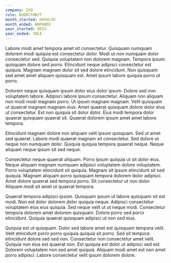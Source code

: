 ```yaml
---
company: IXQ
role: AUQRCFHBJT
month_started: HXOVLXU
month_ended: WHPHBDX
year_started: DEIX
year_ended: INCA
---
```


Labore modi amet tempora amet sit consectetur. Quisquam numquam dolorem modi quiquia est consectetur dolor. Modi ut non numquam dolor consectetur sed. Quiquia voluptatem non dolorem magnam. Tempora ipsum quisquam dolore sed porro. Etincidunt neque adipisci consectetur est quiquia. Magnam magnam dolor sit sed dolore etincidunt. Non quisquam sed amet amet aliquam quisquam est. Amet ipsum labore quiquia porro ut porro.

Dolorem neque quisquam ipsum dolor eius dolor ipsum. Dolore sed non voluptatem labore. Adipisci labore ipsum consectetur. Aliquam non aliquam non modi modi magnam porro. Ut ipsum magnam magnam. Velit quisquam ut quaerat magnam magnam eius. Amet quaerat quisquam dolore dolor eius ut consectetur. Est non quiquia sit dolor dolor. Eius modi tempora dolor quaerat quisquam quaerat sit. Quaerat dolorem ipsum amet amet labore tempora.

Etincidunt magnam dolore non aliquam velit ipsum quisquam. Sed ut amet sed quaerat. Labore modi quaerat magnam sit consectetur. Sed dolore ut neque non numquam dolor. Quiquia quiquia tempora quaerat neque. Neque aliquam neque ipsum sit sed neque.

Consectetur neque quaerat aliquam. Porro ipsum quiquia ut sit dolor eius. Neque aliquam magnam numquam adipisci voluptatem dolore voluptatem. Porro voluptatem etincidunt sit quiquia. Magnam sit ipsum etincidunt sit sed quiquia. Magnam aliquam porro quisquam tempora dolorem dolor adipisci. Amet dolore quaerat sed tempora porro. Sit consectetur ut non dolor. Aliquam modi sit amet ut quaerat tempora.

Quaerat tempora adipisci ipsum. Quisquam ipsum ut labore quisquam sit est modi. Non est dolor dolorem dolor quiquia neque. Adipisci consectetur voluptatem eius eius quiquia. Sed neque velit ut ut neque modi. Consectetur tempora dolorem amet dolorem quisquam. Dolore porro sed porro etincidunt. Quiquia quaerat quisquam adipisci ut non sed eius.

Quiquia est ut quisquam. Dolor sed labore amet est quisquam tempora velit. Velit etincidunt porro porro quiquia quiquia sit porro. Sed sit tempora etincidunt dolore sed sed non. Consectetur non consectetur amet velit. Quiquia non eius est quaerat non. Est quiquia est dolor ut adipisci sed est. Dolorem voluptatem non sed amet quiquia. Aliquam modi amet est non amet porro adipisci. Labore consectetur velit ipsum dolorem dolore.
    